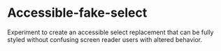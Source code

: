 # Accessible-fake-select
Experiment to create an accessible select replacement that can be fully styled without confusing screen reader users with altered behavior.
